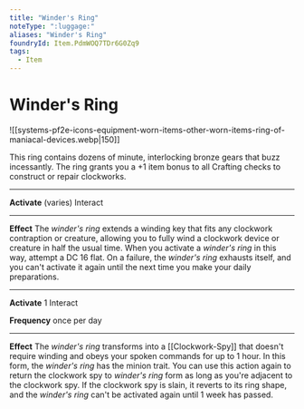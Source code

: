 ```yaml
---
title: "Winder's Ring"
noteType: ":luggage:"
aliases: "Winder's Ring"
foundryId: Item.PdmWOQ7TDr6G0Zq9
tags:
  - Item
---
```


# Winder's Ring
![[systems-pf2e-icons-equipment-worn-items-other-worn-items-ring-of-maniacal-devices.webp|150]]

This ring contains dozens of minute, interlocking bronze gears that buzz incessantly. The ring grants you a +1 item bonus to all Crafting checks to construct or repair clockworks.

* * *

**Activate** (varies) Interact

* * *

**Effect** The _winder's ring_ extends a winding key that fits any clockwork contraption or creature, allowing you to fully wind a clockwork device or creature in half the usual time. When you activate a _winder's ring_ in this way, attempt a DC 16 flat. On a failure, the _winder's ring_ exhausts itself, and you can't activate it again until the next time you make your daily preparations.

* * *

**Activate** 1 Interact

**Frequency** once per day

* * *

**Effect** The _winder's ring_ transforms into a [[Clockwork-Spy]] that doesn't require winding and obeys your spoken commands for up to 1 hour. In this form, the _winder's ring_ has the minion trait. You can use this action again to return the clockwork spy to _winder's ring_ form as long as you're adjacent to the clockwork spy. If the clockwork spy is slain, it reverts to its ring shape, and the _winder's ring_ can't be activated again until 1 week has passed.
